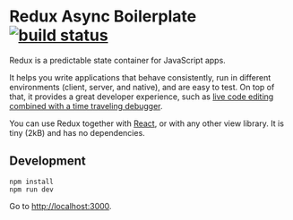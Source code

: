 # Redux Async Boilerplate [![build status](https://img.shields.io/travis/shanedasilva/redux-async-boilerplate/master.svg?style=flat-square)](https://travis-ci.org/shanedasilva/redux-async-boilerplate)

Redux is a predictable state container for JavaScript apps.

It helps you write applications that behave consistently, run in different environments (client, server, and native), and are easy to test. On top of that, it provides a great developer experience, such as [live code editing combined with a time traveling debugger](https://github.com/gaearon/redux-devtools).

You can use Redux together with [React](https://facebook.github.io/react/), or with any other view library.
It is tiny (2kB) and has no dependencies.

## Development

    npm install
    npm run dev

Go to [http://localhost:3000](http://localhost:3000).

